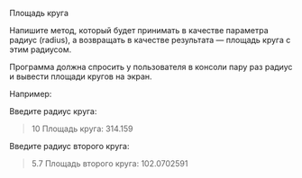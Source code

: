 Площадь круга

Напишите метод, который будет принимать в качестве параметра радиус (radius), а возвращать в качестве результата — площадь круга с этим радиусом.

Программа должна спросить у пользователя в консоли пару раз радиус и вывести площади кругов на экран.

Например:

Введите радиус круга:
> 10
Площадь круга: 314.159

Введите радиус второго круга:
> 5.7
Площадь второго круга: 102.0702591
